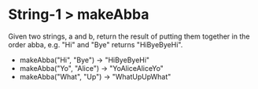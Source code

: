 # String-1 > makeAbba

Given two strings, a and b, return the result of putting them together in the order abba, e.g. "Hi" and "Bye" returns "HiByeByeHi".

- makeAbba("Hi", "Bye") → "HiByeByeHi"
- makeAbba("Yo", "Alice") → "YoAliceAliceYo"
- makeAbba("What", "Up") → "WhatUpUpWhat"